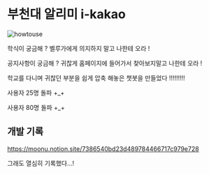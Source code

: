# 부천대 알리미 i-kakao

![howtouse](https://user-images.githubusercontent.com/86511086/199215935-ae9b7851-6d89-492a-83dc-094d2e270b7e.PNG)

학식이 궁금해 ? 벨루가에게 의지하지 말고 나한테 오라 !

공지사항이 궁금해 ? 귀찮게 홈페이지에 들어가서 찾아보지말고 나한테 오라 !

학교를 다니며 귀찮던 부분을 쉽게 압축 해놓은 챗봇을 만들었다 !!!!!!!!!

사용자 25명 돌파 +\_+

사용자 80명 돌파 +_+

## 개발 기록

https://moonu.notion.site/7386540bd23d489784466717c979e728

그래도 열심히 기록했다...!
